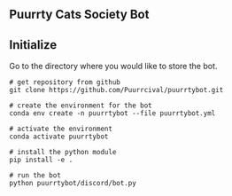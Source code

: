 Puurrty Cats Society Bot
---

## Initialize

Go to the directory where you would like to store the bot.
```
# get repository from github
git clone https://github.com/Puurrcival/puurrtybot.git

# create the environment for the bot
conda env create -n puurrtybot --file puurrtybot.yml

# activate the environment
conda activate puurrtybot

# install the python module
pip install -e .

# run the bot
python puurrtybot/discord/bot.py
```
